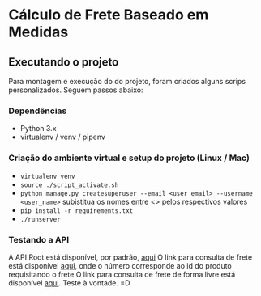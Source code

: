 # Cálculo de Frete Baseado em Medidas

## Executando o projeto

Para montagem e execução do do projeto, foram criados alguns scrips personalizados.
Seguem passos abaixo:

### Dependências

- Python 3.x
- virtualenv / venv / pipenv

### Criação do ambiente virtual e setup do projeto (Linux / Mac)

- `virtualenv venv`
- `source ./script_activate.sh`
- `python manage.py createsuperuser --email <user_email> --username <user_name>` subistitua os nomes entre <> pelos respectivos valores
- `pip install -r requirements.txt`
- `./runserver`

### Testando a API

A API Root está disponível, por padrão, [aqui](http://127.0.0.1:8000/api/v1/)
O link para consulta de frete está disponível [aqui](http://127.0.0.1:8000/api/v1/produtos/1/frete), onde o número corresponde ao id do produto requisitando o frete
O link para consulta de frete de forma livre está disponível [aqui](http://127.0.0.1:8000/api/v1/frete). Teste à vontade. =D
